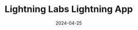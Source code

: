 ---
title: Lightning Labs Lightning App
appId: lightning.app
authors:
- danny
released: 2018-09-11
discontinued: 
updated: 2019-10-25
version: 0.5.9-alpha
provider: Lightning Labs
providerWebsite: https://lightning.engineering
website: 
repository: https://github.com/lightninglabs/lightning-app
issue: 
icon: lightning.app.png
bugbounty: 
meta: defunct
verdict: wip
date: 2024-04-25
reviewArchive:
twitter: lightning
social:
features:
---